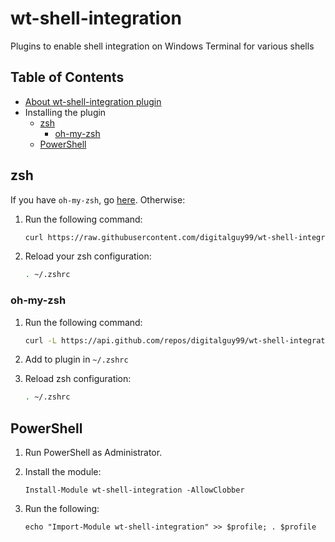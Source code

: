 # wt-shell-integration
Plugins to enable shell integration on Windows Terminal for various shells

## Table of Contents
- [About wt-shell-integration plugin](#wt-shell-integration)
- Installing the plugin
  - [zsh](#zsh)
    - [oh-my-zsh](#oh-my-zsh)
  - [PowerShell](#powershell)

## zsh
If you have `oh-my-zsh`, go [here](#oh-my-zsh). Otherwise:
1. Run the following command:
    ```zsh
    curl https://raw.githubusercontent.com/digitalguy99/wt-shell-integration/main/oh-my-zsh/wt-shell-integration/wt-shell-integration.plugin.zsh >> ~/.zshrc
    ```

2. Reload your zsh configuration:
    ```zsh
    . ~/.zshrc
    ```

### oh-my-zsh
1. Run the following command:
    ```zsh
    curl -L https://api.github.com/repos/digitalguy99/wt-shell-integration/tarball/main | tar -xz --wildcards --strip=3 --one-top-level=${ZSH_CUSTOM:-~/.oh-my-zsh/custom}/plugins/wt-shell-integration '*/oh-my-zsh/wt-shell-integration/*'
    ```

2. Add to plugin in `~/.zshrc`

3. Reload zsh configuration:
    ```zsh
    . ~/.zshrc
    ```

## PowerShell
1. Run PowerShell as Administrator.

2. Install the module:
    ```pwsh
    Install-Module wt-shell-integration -AllowClobber
    ```

3. Run the following:
    ```pwsh
    echo "Import-Module wt-shell-integration" >> $profile; . $profile
    ```